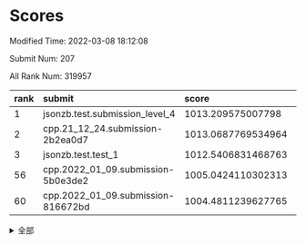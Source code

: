 # Scores

Modified Time: 2022-03-08 18:12:08

Submit Num: 207

All Rank Num: 319957

| rank |               submit               |       score        |       sigma        | pk_num |
| :--- | :--------------------------------- | :----------------- | :----------------- | :----- |
| 1    | jsonzb.test.submission_level_4     | 1013.209575007798  | 0.8014234425017641 | 6184   |
| 2    | cpp.21_12_24.submission-2b2ea0d7   | 1013.0687769534964 | 0.801631447703214  | 6185   |
| 3    | jsonzb.test.test_1                 | 1012.5406831468763 | 0.8103003154808963 | 6181   |
| 56   | cpp.2022_01_09.submission-5b0e3de2 | 1005.0424110302313 | 0.7340138199689823 | 6179   |
| 60   | cpp.2022_01_09.submission-816672bd | 1004.4811239627765 | 0.71092946578551   | 6179   |


<details>
<summary>全部</summary>

| rank |                 submit                 |       score        |       sigma        | pk_num |
| :--- | :------------------------------------- | :----------------- | :----------------- | :----- |
| 1    | jsonzb.test.submission_level_4         | 1013.209575007798  | 0.8014234425017641 | 6184   |
| 2    | cpp.21_12_24.submission-2b2ea0d7       | 1013.0687769534964 | 0.801631447703214  | 6185   |
| 3    | jsonzb.test.test_1                     | 1012.5406831468763 | 0.8103003154808963 | 6181   |
| 4    | gobigger.level_3.submission_level_3_5  | 1011.9701184390664 | 0.7662996683707386 | 6185   |
| 5    | gobigger.level_3.submission_level_3_38 | 1011.6306961851363 | 0.7998100682302611 | 6179   |
| 6    | gobigger.level_3.submission_level_3_8  | 1011.4421066505298 | 0.756099471012317  | 6184   |
| 7    | gobigger.level_3.submission_level_3_17 | 1011.4411625647268 | 0.7775950938230033 | 6186   |
| 8    | gobigger.level_3.submission_level_3_39 | 1011.3061162817849 | 0.7895736764198601 | 6188   |
| 9    | gobigger.level_3.submission_level_3_45 | 1011.2991483623251 | 0.7605933372648256 | 6183   |
| 10   | gobigger.level_3.submission_level_3_37 | 1011.2293600894913 | 0.7361803486036872 | 6185   |
| 11   | gobigger.level_3.submission_level_3_14 | 1011.1045476824984 | 0.7819776307294817 | 6184   |
| 12   | gobigger.level_3.submission_level_3_18 | 1010.9356595971082 | 0.7910270236236032 | 6185   |
| 13   | gobigger.level_3.submission_level_3_6  | 1010.9352899380432 | 0.7691821700078516 | 6185   |
| 14   | gobigger.level_3.submission_level_3_9  | 1010.886814354743  | 0.7783080526244257 | 6189   |
| 15   | gobigger.level_3.submission_level_3_13 | 1010.8561497569341 | 0.7799742110800993 | 6182   |
| 16   | gobigger.level_3.submission_level_3_35 | 1010.6934521487757 | 0.759829844177722  | 6183   |
| 17   | gobigger.level_3.submission_level_3_48 | 1010.6463408970101 | 0.7668271568852334 | 6188   |
| 18   | gobigger.level_3.submission_level_3_24 | 1010.5634558878585 | 0.7765136584765618 | 6178   |
| 19   | gobigger.level_3.submission_level_3_19 | 1010.5454116024002 | 0.7548030101442925 | 6185   |
| 20   | gobigger.level_3.submission_level_3_27 | 1010.4206522747903 | 0.7573515684155915 | 6184   |
| 21   | gobigger.level_3.submission_level_3_2  | 1010.3833148820416 | 0.7660814409638229 | 6181   |
| 22   | gobigger.level_3.submission_level_3_11 | 1010.3537336353373 | 0.7608854963202483 | 6180   |
| 23   | gobigger.level_3.submission_level_3_3  | 1010.3282811802644 | 0.7629260560318708 | 6184   |
| 24   | gobigger.level_3.submission_level_3_26 | 1010.133473549987  | 0.7559860135792985 | 6181   |
| 25   | gobigger.level_3.submission_level_3_7  | 1010.0764620069992 | 0.7528839301669968 | 6184   |
| 26   | gobigger.level_3.submission_level_3_20 | 1010.0663652012732 | 0.7797538360319224 | 6180   |
| 27   | gobigger.level_3.submission_level_3_46 | 1010.057717003992  | 0.7720216649643458 | 6183   |
| 28   | gobigger.level_3.submission_level_3_44 | 1009.9790937543821 | 0.7603731307650349 | 6180   |
| 29   | gobigger.level_3.submission_level_3_47 | 1009.907625279755  | 0.7535263512124962 | 6183   |
| 30   | gobigger.level_3.submission_level_3_15 | 1009.718611666068  | 0.7719731135976056 | 6182   |
| 31   | gobigger.level_3.submission_level_3_33 | 1009.6997706235745 | 0.7446951450885343 | 6183   |
| 32   | gobigger.level_3.submission_level_3_43 | 1009.6178289879043 | 0.7724065543846149 | 6187   |
| 33   | gobigger.level_3.submission_level_3_10 | 1009.5857093515931 | 0.7571214566311941 | 6186   |
| 34   | gobigger.level_3.submission_level_3_22 | 1009.5663525805575 | 0.7619103401680112 | 6177   |
| 35   | gobigger.level_3.submission_level_3_41 | 1009.5392139598749 | 0.7605948393229477 | 6183   |
| 36   | gobigger.level_3.submission_level_3_31 | 1009.5273553857163 | 0.7498277348529622 | 6184   |
| 37   | gobigger.level_3.submission_level_3_34 | 1009.490787272942  | 0.7650901936523599 | 6180   |
| 38   | gobigger.level_3.submission_level_3_4  | 1009.4322570628875 | 0.7408374334550674 | 6184   |
| 39   | gobigger.level_3.submission_level_3_28 | 1009.3283318683377 | 0.7487379390475383 | 6184   |
| 40   | gobigger.level_3.submission_level_3_21 | 1009.2434373803795 | 0.746132038585365  | 6184   |
| 41   | gobigger.level_3.submission_level_3_25 | 1009.1694325850245 | 0.7583339232428764 | 6180   |
| 42   | gobigger.level_3.submission_level_3_23 | 1009.07348159676   | 0.7447327152276991 | 6184   |
| 43   | gobigger.level_3.submission_level_3_30 | 1008.9856255188813 | 0.7510577558026267 | 6183   |
| 44   | gobigger.level_3.submission_level_3_32 | 1008.9466452995509 | 0.7743909617357341 | 6178   |
| 45   | gobigger.level_3.submission_level_3_49 | 1008.9414732175853 | 0.7660810379317796 | 6185   |
| 46   | gobigger.level_3.submission_level_3_36 | 1008.9331667955838 | 0.7398931921570554 | 6183   |
| 47   | gobigger.level_3.submission_level_3_29 | 1008.8757265866461 | 0.7355391178190441 | 6184   |
| 48   | gobigger.level_3.submission_level_3_1  | 1008.7737859359688 | 0.7446344986847903 | 6177   |
| 49   | gobigger.level_3.submission_level_3_42 | 1008.4043408675385 | 0.7465705675094859 | 6188   |
| 50   | gobigger.level_3.submission_level_3_0  | 1008.2083806969465 | 0.7360667125629133 | 6183   |
| 51   | gobigger.level_3.submission_level_3_40 | 1007.9883857301306 | 0.7720122111702854 | 6174   |
| 52   | gobigger.level_3.submission_level_3_16 | 1007.9289008540605 | 0.7375775908271419 | 6182   |
| 53   | gobigger.level_3.submission_level_3_12 | 1007.802302043603  | 0.7349862689357302 | 6183   |
| 54   | gobigger.level_1.submission_level_1_29 | 1005.1402097318216 | 0.7091310097677161 | 6183   |
| 55   | gobigger.level_1.submission_level_1_38 | 1005.104830168689  | 0.7091591502229221 | 6183   |
| 56   | cpp.2022_01_09.submission-5b0e3de2     | 1005.0424110302313 | 0.7340138199689823 | 6179   |
| 57   | gobigger.level_1.submission_level_1_33 | 1004.7630754226457 | 0.7175940185539795 | 6178   |
| 58   | gobigger.level_1.submission_level_1_5  | 1004.6286614377723 | 0.7141322261077945 | 6180   |
| 59   | gobigger.level_1.submission_level_1_24 | 1004.5151231089059 | 0.7348857341050564 | 6180   |
| 60   | cpp.2022_01_09.submission-816672bd     | 1004.4811239627765 | 0.71092946578551   | 6179   |
| 61   | gobigger.level_1.submission_level_1_47 | 1004.3660339488773 | 0.717043270952382  | 6174   |
| 62   | gobigger.level_1.submission_level_1_4  | 1004.3272479689953 | 0.7011229727755212 | 6177   |
| 63   | gobigger.level_1.submission_level_1_46 | 1004.2661719220397 | 0.7162261026322759 | 6183   |
| 64   | gobigger.level_1.submission_level_1_1  | 1004.1253293943696 | 0.7197920357356661 | 6184   |
| 65   | gobigger.level_1.submission_level_1_3  | 1004.0682471614978 | 0.7244549616730006 | 6182   |
| 66   | gobigger.level_1.submission_level_1_17 | 1004.0354274083327 | 0.7186126967874413 | 6183   |
| 67   | gobigger.level_1.submission_level_1_36 | 1003.9336004752228 | 0.7184835002529896 | 6184   |
| 68   | gobigger.level_1.submission_level_1_7  | 1003.9024062418486 | 0.7203680382404776 | 6183   |
| 69   | gobigger.level_1.submission_level_1_13 | 1003.8509126978097 | 0.720201065683157  | 6182   |
| 70   | gobigger.level_1.submission_level_1_37 | 1003.8451755978106 | 0.7270800569764201 | 6180   |
| 71   | gobigger.level_1.submission_level_1_22 | 1003.7725850050284 | 0.7067130802051957 | 6183   |
| 72   | gobigger.level_1.submission_level_1_19 | 1003.7645335777005 | 0.7249555898751316 | 6180   |
| 73   | gobigger.level_1.submission_level_1_6  | 1003.7346774620552 | 0.7207777462869811 | 6179   |
| 74   | gobigger.level_1.submission_level_1_18 | 1003.6155209903188 | 0.7162991897658756 | 6178   |
| 75   | gobigger.level_1.submission_level_1_14 | 1003.535429641143  | 0.7066039121884512 | 6182   |
| 76   | gobigger.level_1.submission_level_1_49 | 1003.5198487130443 | 0.7183573189696015 | 6177   |
| 77   | gobigger.level_1.submission_level_1_10 | 1003.5014876064604 | 0.7198561123930687 | 6183   |
| 78   | gobigger.level_1.submission_level_1_28 | 1003.4840883645676 | 0.7297995419571084 | 6185   |
| 79   | gobigger.level_1.submission_level_1_35 | 1003.4618810562648 | 0.7093191938750018 | 6184   |
| 80   | gobigger.level_1.submission_level_1_2  | 1003.3324048854499 | 0.7121164530448311 | 6183   |
| 81   | gobigger.level_1.submission_level_1_34 | 1003.2940806069896 | 0.7192338629460168 | 6185   |
| 82   | gobigger.level_1.submission_level_1_32 | 1003.2356538107755 | 0.7153615909385136 | 6180   |
| 83   | gobigger.level_1.submission_level_1_40 | 1003.135900698703  | 0.7217916270546255 | 6188   |
| 84   | gobigger.level_1.submission_level_1_25 | 1003.0309958133378 | 0.7229529337689456 | 6185   |
| 85   | gobigger.level_1.submission_level_1_21 | 1002.9893299268517 | 0.7119122504559261 | 6180   |
| 86   | gobigger.level_1.submission_level_1_12 | 1002.9625239911766 | 0.7180500243235451 | 6184   |
| 87   | gobigger.level_1.submission_level_1_8  | 1002.9033603573254 | 0.7117046242288726 | 6182   |
| 88   | gobigger.level_1.submission_level_1_16 | 1002.8755179483497 | 0.7067294392604888 | 6184   |
| 89   | gobigger.level_1.submission_level_1_39 | 1002.8118208884675 | 0.7301381483249705 | 6187   |
| 90   | gobigger.level_1.submission_level_1_20 | 1002.791212328001  | 0.716828457118271  | 6179   |
| 91   | gobigger.level_1.submission_level_1_26 | 1002.5996998156243 | 0.7274996620736944 | 6181   |
| 92   | gobigger.level_1.submission_level_1_23 | 1002.5520095782142 | 0.7208442015062733 | 6180   |
| 93   | gobigger.level_1.submission_level_1_42 | 1002.5466074019909 | 0.7151034731438602 | 6185   |
| 94   | gobigger.level_1.submission_level_1_27 | 1002.5408227163992 | 0.7037425600450348 | 6179   |
| 95   | gobigger.level_1.submission_level_1_30 | 1002.4170476996678 | 0.7325731526687645 | 6183   |
| 96   | gobigger.level_1.submission_level_1_15 | 1002.3839953245036 | 0.7191308093192283 | 6185   |
| 97   | gobigger.level_1.submission_level_1_41 | 1002.3793349429667 | 0.715891683799073  | 6180   |
| 98   | gobigger.level_1.submission_level_1_43 | 1002.3358814608112 | 0.7133931863556662 | 6186   |
| 99   | gobigger.level_1.submission_level_1_0  | 1002.2977286887713 | 0.7096496925030998 | 6185   |
| 100  | gobigger.level_1.submission_level_1_11 | 1002.2940690879026 | 0.7190113070141351 | 6184   |
| 101  | gobigger.level_1.submission_level_1_31 | 1002.2792716425863 | 0.7159543742475364 | 6182   |
| 102  | gobigger.level_1.submission_level_1_44 | 1001.990037022263  | 0.7162359613221041 | 6188   |
| 103  | gobigger.level_1.submission_level_1_45 | 1001.8875051238498 | 0.7230897573726647 | 6186   |
| 104  | gobigger.level_1.submission_level_1_48 | 1001.8792516950016 | 0.7133431688329138 | 6184   |
| 105  | gobigger.level_1.submission_level_1_9  | 1001.0391821938244 | 0.707697283974647  | 6176   |
| 106  | gobigger.random.submission_random_1    | 997.3461555038483  | 0.6989382428400573 | 6183   |
| 107  | gobigger.random.submission_random_20   | 997.1815019010041  | 0.7154377950327799 | 6179   |
| 108  | gobigger.random.submission_random_36   | 997.1684370999759  | 0.7218455695878162 | 6184   |
| 109  | gobigger.random.submission_random_46   | 997.1566243844851  | 0.718529892840534  | 6181   |
| 110  | gobigger.random.submission_random_39   | 996.8909378245703  | 0.7025029665374494 | 6187   |
| 111  | gobigger.random.submission_random_0    | 996.838316873013   | 0.7101782421740483 | 6193   |
| 112  | gobigger.random.submission_random_31   | 996.6725309304152  | 0.7067327420168374 | 6180   |
| 113  | gobigger.random.submission_random_17   | 996.5820348703708  | 0.7108181902303884 | 6182   |
| 114  | gobigger.random.submission_random_3    | 996.5703841115451  | 0.6909844246029859 | 6186   |
| 115  | gobigger.random.submission_random_15   | 996.4480055098841  | 0.7210003725271484 | 6184   |
| 116  | gobigger.random.submission_random_18   | 996.4472005001062  | 0.7144431603011431 | 6181   |
| 117  | gobigger.random.submission_random_26   | 996.3721350066347  | 0.7054663350858436 | 6185   |
| 118  | gobigger.random.submission_random_23   | 996.3698240968333  | 0.7054906482401764 | 6183   |
| 119  | gobigger.random.submission_random_5    | 996.3184053621541  | 0.715462675410578  | 6181   |
| 120  | gobigger.random.submission_random_22   | 996.3169255473279  | 0.7004400539537474 | 6183   |
| 121  | gobigger.random.submission_random_4    | 996.3063275700621  | 0.7105641072391067 | 6183   |
| 122  | gobigger.random.submission_random_42   | 996.1872535069775  | 0.7178201675332676 | 6187   |
| 123  | gobigger.random.submission_random_29   | 996.1092670735593  | 0.7170344892925608 | 6180   |
| 124  | gobigger.random.submission_random_32   | 996.0671768835426  | 0.697718131324834  | 6182   |
| 125  | gobigger.random.submission_random_25   | 996.0651108286654  | 0.7009015720072465 | 6184   |
| 126  | gobigger.random.submission_random_21   | 996.0042486279997  | 0.7144943571010898 | 6187   |
| 127  | gobigger.random.submission_random_47   | 995.9750093791973  | 0.7075825416457544 | 6184   |
| 128  | gobigger.random.submission_random_34   | 995.9376786611809  | 0.7019718007810695 | 6185   |
| 129  | gobigger.random.submission_random_19   | 995.8287239768971  | 0.7128131176140361 | 6181   |
| 130  | gobigger.random.submission_random_44   | 995.8236988936632  | 0.7121185319005391 | 6184   |
| 131  | gobigger.random.submission_random_16   | 995.7142382308394  | 0.7094966809540548 | 6183   |
| 132  | gobigger.random.submission_random_12   | 995.7017054882655  | 0.7147181325890671 | 6180   |
| 133  | gobigger.random.submission_random_10   | 995.696732591276   | 0.7054792158599426 | 6181   |
| 134  | gobigger.random.submission_random_7    | 995.6775194229169  | 0.7146136831325905 | 6187   |
| 135  | gobigger.random.submission_random_41   | 995.6668249383043  | 0.7159006285975499 | 6178   |
| 136  | gobigger.random.submission_random_13   | 995.6464439331892  | 0.7050939080762061 | 6181   |
| 137  | gobigger.random.submission_random_35   | 995.5644138896491  | 0.7373906940769052 | 6187   |
| 138  | gobigger.random.submission_random_6    | 995.5499709334116  | 0.7054428393954374 | 6180   |
| 139  | gobigger.random.submission_random_38   | 995.5429368610526  | 0.7287919185180789 | 6181   |
| 140  | gobigger.random.submission_random_11   | 995.5407611241912  | 0.7151038209262334 | 6189   |
| 141  | gobigger.random.submission_random_14   | 995.5333371695019  | 0.7086566677373571 | 6180   |
| 142  | gobigger.random.submission_random_24   | 995.426069044693   | 0.71472859909914   | 6182   |
| 143  | gobigger.random.submission_random_28   | 995.4015250913118  | 0.7102937497961784 | 6183   |
| 144  | gobigger.random.submission_random_43   | 995.3852307476717  | 0.7228373132758205 | 6179   |
| 145  | gobigger.random.submission_random_2    | 995.3618700931153  | 0.7044158301881738 | 6183   |
| 146  | gobigger.random.submission_random_30   | 995.3589584178047  | 0.7056574622269193 | 6183   |
| 147  | gobigger.random.submission_random_40   | 995.2795326579114  | 0.718792637830267  | 6183   |
| 148  | gobigger.level_2.submission_level_2_30 | 995.2578789827536  | 0.7219636209423617 | 6185   |
| 149  | gobigger.random.submission_random_27   | 995.2402742548715  | 0.7083057488691545 | 6180   |
| 150  | gobigger.random.submission_random_49   | 995.1698750285346  | 0.7159984592344608 | 6182   |
| 151  | gobigger.random.submission_random_37   | 995.0399209065263  | 0.6976420128257852 | 6180   |
| 152  | gobigger.random.submission_random_33   | 995.0090280568664  | 0.7129336176813124 | 6183   |
| 153  | gobigger.random.submission_random_48   | 994.9527915292501  | 0.7309338771472352 | 6181   |
| 154  | gobigger.random.submission_random_45   | 994.9278245383794  | 0.7077119151609649 | 6180   |
| 155  | gobigger.random.submission_random_8    | 994.7170626090859  | 0.7084993545099575 | 6183   |
| 156  | gobigger.random.submission_random_9    | 994.4840687215009  | 0.723891272558969  | 6186   |
| 157  | gobigger.level_2.submission_level_2_43 | 994.3150969847526  | 0.7298971072428353 | 6185   |
| 158  | gobigger.level_2.submission_level_2_48 | 993.8799313523346  | 0.731623861598379  | 6188   |
| 159  | gobigger.level_2.submission_level_2_15 | 993.6855595703014  | 0.7161637057000637 | 6179   |
| 160  | gobigger.level_2.submission_level_2_14 | 993.5925580889382  | 0.7272421075387829 | 6183   |
| 161  | gobigger.level_2.submission_level_2_13 | 993.509530546342   | 0.7360549778836276 | 6182   |
| 162  | gobigger.level_2.submission_level_2_18 | 993.428180860493   | 0.7270883542217191 | 6178   |
| 163  | gobigger.level_2.submission_level_2_32 | 993.3917588117089  | 0.7241917681522949 | 6182   |
| 164  | gobigger.level_2.submission_level_2_46 | 993.2736148213692  | 0.7601444933819042 | 6181   |
| 165  | gobigger.level_2.submission_level_2_38 | 993.2710387594094  | 0.7299056583256913 | 6181   |
| 166  | gobigger.level_2.submission_level_2_10 | 993.0257089936324  | 0.740748694129061  | 6188   |
| 167  | gobigger.level_2.submission_level_2_44 | 992.8886089403885  | 0.73736435001953   | 6184   |
| 168  | gobigger.level_2.submission_level_2_26 | 992.8356923942382  | 0.7634567139111599 | 6181   |
| 169  | gobigger.level_2.submission_level_2_3  | 992.7640402942332  | 0.7330890144653056 | 6182   |
| 170  | gobigger.level_2.submission_level_2_42 | 992.725055272319   | 0.7381238688601539 | 6185   |
| 171  | gobigger.level_2.submission_level_2_21 | 992.7041694541823  | 0.7270585982868752 | 6184   |
| 172  | gobigger.level_2.submission_level_2_20 | 992.6485331501434  | 0.7423797258714601 | 6180   |
| 173  | gobigger.level_2.submission_level_2_17 | 992.6080725824424  | 0.7419354786626687 | 6183   |
| 174  | gobigger.level_2.submission_level_2_11 | 992.5153604661213  | 0.7428285063590001 | 6179   |
| 175  | gobigger.level_2.submission_level_2_5  | 992.3978016557453  | 0.7416735213139504 | 6181   |
| 176  | gobigger.level_2.submission_level_2_16 | 992.3903344552624  | 0.7388307145789662 | 6180   |
| 177  | gobigger.level_2.submission_level_2_24 | 992.3653561955948  | 0.7393118651888575 | 6182   |
| 178  | gobigger.level_2.submission_level_2_47 | 992.2710272780909  | 0.7645765158753556 | 6178   |
| 179  | gobigger.level_2.submission_level_2_37 | 992.2585205341367  | 0.7269019144410225 | 6181   |
| 180  | gobigger.level_2.submission_level_2_2  | 992.2555989269678  | 0.7321425296842031 | 6183   |
| 181  | gobigger.level_2.submission_level_2_7  | 992.2325950075772  | 0.7415933664817433 | 6185   |
| 182  | gobigger.level_2.submission_level_2_27 | 992.114434478446   | 0.7420036718576054 | 6187   |
| 183  | gobigger.level_2.submission_level_2_19 | 992.1003567152991  | 0.7503194289142486 | 6180   |
| 184  | gobigger.level_2.submission_level_2_22 | 992.0464955800052  | 0.7381052227526361 | 6183   |
| 185  | gobigger.level_2.submission_level_2_36 | 991.98266527605    | 0.7512049827172477 | 6183   |
| 186  | gobigger.level_2.submission_level_2_25 | 991.9477237832139  | 0.7581233266400441 | 6178   |
| 187  | gobigger.level_2.submission_level_2_34 | 991.9394548532224  | 0.7372243790943982 | 6182   |
| 188  | gobigger.level_2.submission_level_2_9  | 991.8506717155418  | 0.7685075221281914 | 6183   |
| 189  | gobigger.level_2.submission_level_2_1  | 991.8467385028412  | 0.7450927064165597 | 6180   |
| 190  | gobigger.level_2.submission_level_2_4  | 991.8209096121068  | 0.7410375928293277 | 6181   |
| 191  | gobigger.level_2.submission_level_2_49 | 991.7975828590085  | 0.7467894286525515 | 6186   |
| 192  | gobigger.level_2.submission_level_2_40 | 991.6127395406049  | 0.7529173265183661 | 6187   |
| 193  | gobigger.level_2.submission_level_2_31 | 991.6051604516352  | 0.7291016698820308 | 6187   |
| 194  | gobigger.level_2.submission_level_2_35 | 991.509622365007   | 0.7543512359597058 | 6187   |
| 195  | gobigger.level_2.submission_level_2_0  | 991.4880435152955  | 0.7529367292796039 | 6182   |
| 196  | gobigger.level_2.submission_level_2_33 | 991.4407595280381  | 0.7424680238570608 | 6179   |
| 197  | gobigger.level_2.submission_level_2_6  | 991.4101937218254  | 0.7757398704963598 | 6188   |
| 198  | gobigger.level_2.submission_level_2_8  | 991.3776988547501  | 0.7343008093138417 | 6188   |
| 199  | gobigger.level_2.submission_level_2_41 | 991.1625995795479  | 0.7512625308372894 | 6188   |
| 200  | gobigger.level_2.submission_level_2_29 | 991.1116548578168  | 0.7606553792358942 | 6186   |
| 201  | gobigger.level_2.submission_level_2_12 | 991.0706067391371  | 0.7528591410833483 | 6178   |
| 202  | gobigger.level_2.submission_level_2_23 | 990.8319246366397  | 0.7505397989722651 | 6187   |
| 203  | gobigger.level_2.submission_level_2_28 | 990.6446368643376  | 0.7562931163393805 | 6184   |
| 204  | gobigger.level_2.submission_level_2_39 | 989.974685712685   | 0.7603290648499207 | 6190   |
| 205  | gobigger.level_2.submission_level_2_45 | 989.6538329224113  | 0.7755072243879342 | 6183   |
| 206  | gobigger.none.submission_none_0        | 979.4850346000469  | 1.266277151320755  | 6186   |
| 207  | gobigger.none.submission_none_1        | 976.4046425127909  | 1.318297251315915  | 6181   |

</details>